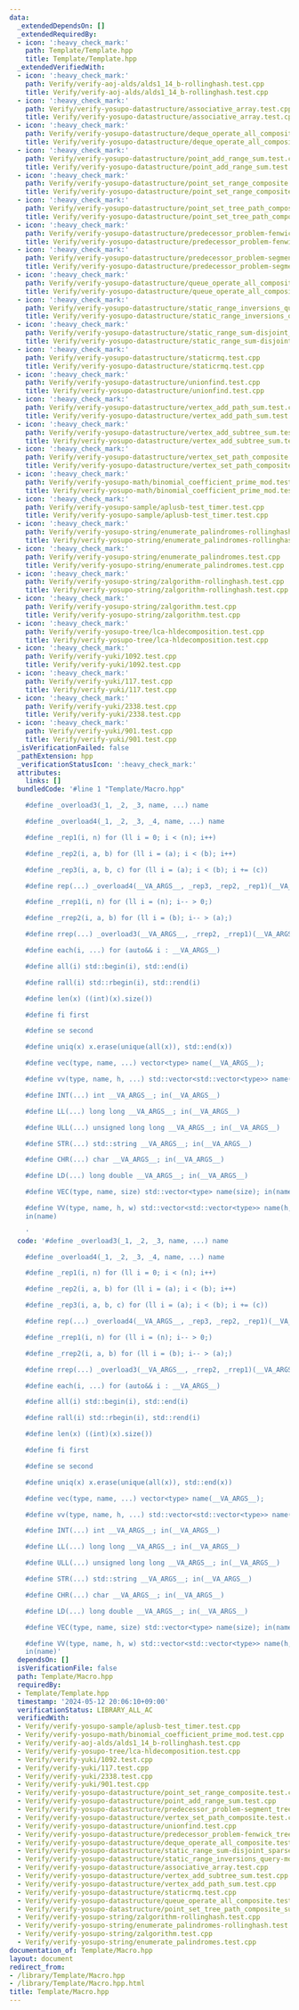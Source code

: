```yaml
---
data:
  _extendedDependsOn: []
  _extendedRequiredBy:
  - icon: ':heavy_check_mark:'
    path: Template/Template.hpp
    title: Template/Template.hpp
  _extendedVerifiedWith:
  - icon: ':heavy_check_mark:'
    path: Verify/verify-aoj-alds/alds1_14_b-rollinghash.test.cpp
    title: Verify/verify-aoj-alds/alds1_14_b-rollinghash.test.cpp
  - icon: ':heavy_check_mark:'
    path: Verify/verify-yosupo-datastructure/associative_array.test.cpp
    title: Verify/verify-yosupo-datastructure/associative_array.test.cpp
  - icon: ':heavy_check_mark:'
    path: Verify/verify-yosupo-datastructure/deque_operate_all_composite.test.cpp
    title: Verify/verify-yosupo-datastructure/deque_operate_all_composite.test.cpp
  - icon: ':heavy_check_mark:'
    path: Verify/verify-yosupo-datastructure/point_add_range_sum.test.cpp
    title: Verify/verify-yosupo-datastructure/point_add_range_sum.test.cpp
  - icon: ':heavy_check_mark:'
    path: Verify/verify-yosupo-datastructure/point_set_range_composite.test.cpp
    title: Verify/verify-yosupo-datastructure/point_set_range_composite.test.cpp
  - icon: ':heavy_check_mark:'
    path: Verify/verify-yosupo-datastructure/point_set_tree_path_composite_sum_fixed_root.test.cpp
    title: Verify/verify-yosupo-datastructure/point_set_tree_path_composite_sum_fixed_root.test.cpp
  - icon: ':heavy_check_mark:'
    path: Verify/verify-yosupo-datastructure/predecessor_problem-fenwick_tree.test.cpp
    title: Verify/verify-yosupo-datastructure/predecessor_problem-fenwick_tree.test.cpp
  - icon: ':heavy_check_mark:'
    path: Verify/verify-yosupo-datastructure/predecessor_problem-segment_tree.test.cpp
    title: Verify/verify-yosupo-datastructure/predecessor_problem-segment_tree.test.cpp
  - icon: ':heavy_check_mark:'
    path: Verify/verify-yosupo-datastructure/queue_operate_all_composite.test.cpp
    title: Verify/verify-yosupo-datastructure/queue_operate_all_composite.test.cpp
  - icon: ':heavy_check_mark:'
    path: Verify/verify-yosupo-datastructure/static_range_inversions_query-mo.test.cpp
    title: Verify/verify-yosupo-datastructure/static_range_inversions_query-mo.test.cpp
  - icon: ':heavy_check_mark:'
    path: Verify/verify-yosupo-datastructure/static_range_sum-disjoint_sparse_table.test.cpp
    title: Verify/verify-yosupo-datastructure/static_range_sum-disjoint_sparse_table.test.cpp
  - icon: ':heavy_check_mark:'
    path: Verify/verify-yosupo-datastructure/staticrmq.test.cpp
    title: Verify/verify-yosupo-datastructure/staticrmq.test.cpp
  - icon: ':heavy_check_mark:'
    path: Verify/verify-yosupo-datastructure/unionfind.test.cpp
    title: Verify/verify-yosupo-datastructure/unionfind.test.cpp
  - icon: ':heavy_check_mark:'
    path: Verify/verify-yosupo-datastructure/vertex_add_path_sum.test.cpp
    title: Verify/verify-yosupo-datastructure/vertex_add_path_sum.test.cpp
  - icon: ':heavy_check_mark:'
    path: Verify/verify-yosupo-datastructure/vertex_add_subtree_sum.test.cpp
    title: Verify/verify-yosupo-datastructure/vertex_add_subtree_sum.test.cpp
  - icon: ':heavy_check_mark:'
    path: Verify/verify-yosupo-datastructure/vertex_set_path_composite.test.cpp
    title: Verify/verify-yosupo-datastructure/vertex_set_path_composite.test.cpp
  - icon: ':heavy_check_mark:'
    path: Verify/verify-yosupo-math/binomial_coefficient_prime_mod.test.cpp
    title: Verify/verify-yosupo-math/binomial_coefficient_prime_mod.test.cpp
  - icon: ':heavy_check_mark:'
    path: Verify/verify-yosupo-sample/aplusb-test_timer.test.cpp
    title: Verify/verify-yosupo-sample/aplusb-test_timer.test.cpp
  - icon: ':heavy_check_mark:'
    path: Verify/verify-yosupo-string/enumerate_palindromes-rollinghash.test.cpp
    title: Verify/verify-yosupo-string/enumerate_palindromes-rollinghash.test.cpp
  - icon: ':heavy_check_mark:'
    path: Verify/verify-yosupo-string/enumerate_palindromes.test.cpp
    title: Verify/verify-yosupo-string/enumerate_palindromes.test.cpp
  - icon: ':heavy_check_mark:'
    path: Verify/verify-yosupo-string/zalgorithm-rollinghash.test.cpp
    title: Verify/verify-yosupo-string/zalgorithm-rollinghash.test.cpp
  - icon: ':heavy_check_mark:'
    path: Verify/verify-yosupo-string/zalgorithm.test.cpp
    title: Verify/verify-yosupo-string/zalgorithm.test.cpp
  - icon: ':heavy_check_mark:'
    path: Verify/verify-yosupo-tree/lca-hldecomposition.test.cpp
    title: Verify/verify-yosupo-tree/lca-hldecomposition.test.cpp
  - icon: ':heavy_check_mark:'
    path: Verify/verify-yuki/1092.test.cpp
    title: Verify/verify-yuki/1092.test.cpp
  - icon: ':heavy_check_mark:'
    path: Verify/verify-yuki/117.test.cpp
    title: Verify/verify-yuki/117.test.cpp
  - icon: ':heavy_check_mark:'
    path: Verify/verify-yuki/2338.test.cpp
    title: Verify/verify-yuki/2338.test.cpp
  - icon: ':heavy_check_mark:'
    path: Verify/verify-yuki/901.test.cpp
    title: Verify/verify-yuki/901.test.cpp
  _isVerificationFailed: false
  _pathExtension: hpp
  _verificationStatusIcon: ':heavy_check_mark:'
  attributes:
    links: []
  bundledCode: '#line 1 "Template/Macro.hpp"

    #define _overload3(_1, _2, _3, name, ...) name

    #define _overload4(_1, _2, _3, _4, name, ...) name

    #define _rep1(i, n) for (ll i = 0; i < (n); i++)

    #define _rep2(i, a, b) for (ll i = (a); i < (b); i++)

    #define _rep3(i, a, b, c) for (ll i = (a); i < (b); i += (c))

    #define rep(...) _overload4(__VA_ARGS__, _rep3, _rep2, _rep1)(__VA_ARGS__)

    #define _rrep1(i, n) for (ll i = (n); i-- > 0;)

    #define _rrep2(i, a, b) for (ll i = (b); i-- > (a);)

    #define rrep(...) _overload3(__VA_ARGS__, _rrep2, _rrep1)(__VA_ARGS__)

    #define each(i, ...) for (auto&& i : __VA_ARGS__)

    #define all(i) std::begin(i), std::end(i)

    #define rall(i) std::rbegin(i), std::rend(i)

    #define len(x) ((int)(x).size())

    #define fi first

    #define se second

    #define uniq(x) x.erase(unique(all(x)), std::end(x))

    #define vec(type, name, ...) vector<type> name(__VA_ARGS__);

    #define vv(type, name, h, ...) std::vector<std::vector<type>> name(h, std::vector<type>(__VA_ARGS__));

    #define INT(...) int __VA_ARGS__; in(__VA_ARGS__)

    #define LL(...) long long __VA_ARGS__; in(__VA_ARGS__)

    #define ULL(...) unsigned long long __VA_ARGS__; in(__VA_ARGS__)

    #define STR(...) std::string __VA_ARGS__; in(__VA_ARGS__)

    #define CHR(...) char __VA_ARGS__; in(__VA_ARGS__)

    #define LD(...) long double __VA_ARGS__; in(__VA_ARGS__)

    #define VEC(type, name, size) std::vector<type> name(size); in(name)

    #define VV(type, name, h, w) std::vector<std::vector<type>> name(h, std::vector<type>(w));
    in(name)

    '
  code: '#define _overload3(_1, _2, _3, name, ...) name

    #define _overload4(_1, _2, _3, _4, name, ...) name

    #define _rep1(i, n) for (ll i = 0; i < (n); i++)

    #define _rep2(i, a, b) for (ll i = (a); i < (b); i++)

    #define _rep3(i, a, b, c) for (ll i = (a); i < (b); i += (c))

    #define rep(...) _overload4(__VA_ARGS__, _rep3, _rep2, _rep1)(__VA_ARGS__)

    #define _rrep1(i, n) for (ll i = (n); i-- > 0;)

    #define _rrep2(i, a, b) for (ll i = (b); i-- > (a);)

    #define rrep(...) _overload3(__VA_ARGS__, _rrep2, _rrep1)(__VA_ARGS__)

    #define each(i, ...) for (auto&& i : __VA_ARGS__)

    #define all(i) std::begin(i), std::end(i)

    #define rall(i) std::rbegin(i), std::rend(i)

    #define len(x) ((int)(x).size())

    #define fi first

    #define se second

    #define uniq(x) x.erase(unique(all(x)), std::end(x))

    #define vec(type, name, ...) vector<type> name(__VA_ARGS__);

    #define vv(type, name, h, ...) std::vector<std::vector<type>> name(h, std::vector<type>(__VA_ARGS__));

    #define INT(...) int __VA_ARGS__; in(__VA_ARGS__)

    #define LL(...) long long __VA_ARGS__; in(__VA_ARGS__)

    #define ULL(...) unsigned long long __VA_ARGS__; in(__VA_ARGS__)

    #define STR(...) std::string __VA_ARGS__; in(__VA_ARGS__)

    #define CHR(...) char __VA_ARGS__; in(__VA_ARGS__)

    #define LD(...) long double __VA_ARGS__; in(__VA_ARGS__)

    #define VEC(type, name, size) std::vector<type> name(size); in(name)

    #define VV(type, name, h, w) std::vector<std::vector<type>> name(h, std::vector<type>(w));
    in(name)'
  dependsOn: []
  isVerificationFile: false
  path: Template/Macro.hpp
  requiredBy:
  - Template/Template.hpp
  timestamp: '2024-05-12 20:06:10+09:00'
  verificationStatus: LIBRARY_ALL_AC
  verifiedWith:
  - Verify/verify-yosupo-sample/aplusb-test_timer.test.cpp
  - Verify/verify-yosupo-math/binomial_coefficient_prime_mod.test.cpp
  - Verify/verify-aoj-alds/alds1_14_b-rollinghash.test.cpp
  - Verify/verify-yosupo-tree/lca-hldecomposition.test.cpp
  - Verify/verify-yuki/1092.test.cpp
  - Verify/verify-yuki/117.test.cpp
  - Verify/verify-yuki/2338.test.cpp
  - Verify/verify-yuki/901.test.cpp
  - Verify/verify-yosupo-datastructure/point_set_range_composite.test.cpp
  - Verify/verify-yosupo-datastructure/point_add_range_sum.test.cpp
  - Verify/verify-yosupo-datastructure/predecessor_problem-segment_tree.test.cpp
  - Verify/verify-yosupo-datastructure/vertex_set_path_composite.test.cpp
  - Verify/verify-yosupo-datastructure/unionfind.test.cpp
  - Verify/verify-yosupo-datastructure/predecessor_problem-fenwick_tree.test.cpp
  - Verify/verify-yosupo-datastructure/deque_operate_all_composite.test.cpp
  - Verify/verify-yosupo-datastructure/static_range_sum-disjoint_sparse_table.test.cpp
  - Verify/verify-yosupo-datastructure/static_range_inversions_query-mo.test.cpp
  - Verify/verify-yosupo-datastructure/associative_array.test.cpp
  - Verify/verify-yosupo-datastructure/vertex_add_subtree_sum.test.cpp
  - Verify/verify-yosupo-datastructure/vertex_add_path_sum.test.cpp
  - Verify/verify-yosupo-datastructure/staticrmq.test.cpp
  - Verify/verify-yosupo-datastructure/queue_operate_all_composite.test.cpp
  - Verify/verify-yosupo-datastructure/point_set_tree_path_composite_sum_fixed_root.test.cpp
  - Verify/verify-yosupo-string/zalgorithm-rollinghash.test.cpp
  - Verify/verify-yosupo-string/enumerate_palindromes-rollinghash.test.cpp
  - Verify/verify-yosupo-string/zalgorithm.test.cpp
  - Verify/verify-yosupo-string/enumerate_palindromes.test.cpp
documentation_of: Template/Macro.hpp
layout: document
redirect_from:
- /library/Template/Macro.hpp
- /library/Template/Macro.hpp.html
title: Template/Macro.hpp
---
```

